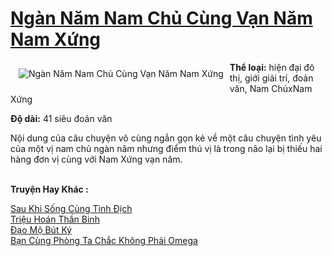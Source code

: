 <a href="https://utruyen.com/ngan-nam-nam-chu-cung-van-nam-nam-xung/18718/" title="Ngàn Năm Nam Chủ Cùng Vạn Năm Nam Xứng"><h1>Ngàn Năm Nam Chủ Cùng Vạn Năm Nam Xứng</h1></a><div style="display:table"><img align="right" style="float: left; padding: 10px;" src="https://utruyen.com/images/story/200x260/ngan-nam-nam-chu-cung-van-nam-nam-xung.jpg" alt="Ngàn Năm Nam Chủ Cùng Vạn Năm Nam Xứng"><b>Thể loại:</b> hiện đại đô thị, giới giải trí, đoản văn, Nam ChủxNam Xứng<p></p><b>Độ dài:</b> 41 siêu đoản văn<p></p>Nội dung của câu chuyện vô cùng ngắn gọn kẻ về một câu chuyện tình yêu của một vị nam chủ ngàn năm nhưng điểm thú vị là trong não lại bị thiếu hai hàng đơn vị cùng với Nam Xứng vạn năm. </div><p><br><b>Truyện Hay Khác :</b></p><a href="https://utruyen.com/sau-khi-song-cung-tinh-dich/18711/" alt="Sau Khi Sống Cùng Tình Địch">Sau Khi Sống Cùng Tình Địch</a><br/><a href="https://truyenhot2020.wordpress.com/2019/12/11/trieu-hoan-than-binh/" alt="Triệu Hoán Thần Binh">Triệu Hoán Thần Binh</a><br/><a href="https://github.com/quanluxury/truyenhot/tree/master/truyenhay/9643/" alt="Đạo Mộ Bút Ký">Đạo Mộ Bút Ký</a><br/><a href="https://github.com/quanluxury/ngontinh_sac/tree/master/truyenhay/22337/" alt="Bạn Cùng Phòng Ta Chắc Không Phải Omega">Bạn Cùng Phòng Ta Chắc Không Phải Omega</a><br/>